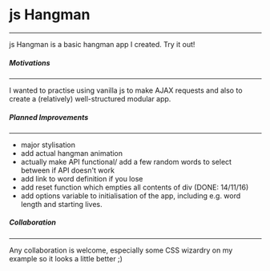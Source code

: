 # js Hangman
-------------------
js Hangman is a basic hangman app I created. Try it out!

##### Motivations
-------------------
I wanted to practise using vanilla js to make AJAX requests and also to create a (relatively) well-structured modular app.

##### Planned Improvements
-------------------
- major stylisation
- add actual hangman animation
- actually make API functional/ add a few random words to select between if API doesn't work
- add link to word definition if you lose
- add reset function which empties all contents of div (DONE: 14/11/16)
- add options variable to initialisation of the app, including e.g. word length and starting lives.

##### Collaboration
-------------------
Any collaboration is welcome, especially some CSS wizardry on my example so it looks a little better ;)
